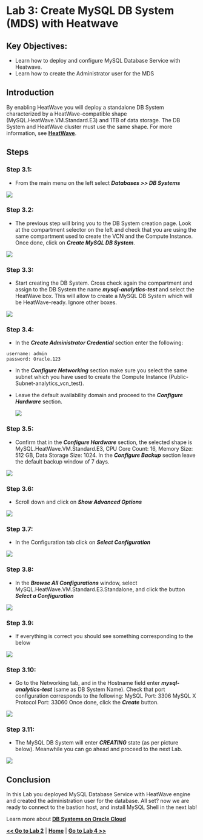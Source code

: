 # Lab 3: Create MySQL DB System (MDS) with Heatwave 

## Key Objectives:
- Learn how to deploy and configure MySQL Database Service with Heatwave.
- Learn how to create the Administrator user for the MDS

## Introduction

By enabling HeatWave you will deploy a standalone DB System characterized by a HeatWave-compatible shape (MySQL.HeatWave.VM.Standard.E3) and 1TB of data storage. The DB System and HeatWave cluster must use the same shape. For more information, see **[HeatWave](https://docs.oracle.com/en-us/iaas/mysql-database/doc/heatwave1.html#GUID-9401C69A-B379-48EB-B96C-56462C23E4FD)**. 


## Steps

### **Step 3.1:**
- From the main menu on the left select _**Databases >> DB Systems**_
  
![](./images/HW17_mds.png)

### **Step 3.2:**
- The previous step will bring you to the DB System creation page. 
Look at the compartment selector on the left and check that you are using the same compartment used to create the VCN and the Compute Instance. Once done, click on _**Create MySQL DB System**_.

![](./images/HW18_mds.png)

### **Step 3.3:**
- Start creating the DB System. Cross check again the compartment and assign to the DB System the name _**mysql-analytics-test**_ and select the HeatWave box. This will allow to create a MySQL DB System which will be HeatWave-ready. Ignore other boxes.
  
![](./images/HW19_mds.png)

### **Step 3.4:**
- In the _**Create Administrator Credential**_ section enter the following:
```
username: admin
password: Oracle.123
```
- In the _**Configure Networking**_ section make sure you select the same subnet which you have used to create the Compute Instance (Public-Subnet-analytics_vcn_test).

- Leave the default availability domain and proceed to the _**Configure Hardware**_ section.
 
  ![](./images/HW20_mds.png)

### **Step 3.5:**
- Confirm that in the _**Configure Hardware**_ section, the selected shape is MySQL.HeatWave.VM.Standard.E3, CPU Core Count: 16, Memory Size: 512 GB, Data Storage Size: 1024.
In the _**Configure Backup**_ section leave the default backup window of 7 days.

![](./images/HW22_mds.png)

### **Step 3.6:**
- Scroll down and click on _**Show Advanced Options**_ 
  
![](./images/HW23_mds.png)

### **Step 3.7:**
- In the Configuration tab click on _**Select Configuration**_ 

![](./images/HW24_mds.png)

### **Step 3.8:**
- In the _**Browse All Configurations**_ window, select MySQL.HeatWave.VM.Standard.E3.Standalone, and click the button _**Select a Configuration**_ 

![](./images/HW25_mds.png)

### **Step 3.9:**
- If everything is correct you should see something corresponding to the below

![](./images/HW26_mds.png)

### **Step 3.10:**
- Go to the Networking tab, and in the Hostname field enter _**mysql-analytics-test**_ (same as DB System Name). 
Check that port configuration corresponds to the following:
MySQL Port: 3306
MySQL X Protocol Port: 33060
Once done, click the _**Create**_ button.

![](./images/HW27_mds.png)

### **Step 3.11:**
- The MySQL DB System will enter _**CREATING**_ state (as per picture below). Meanwhile you can go ahead and proceed to the next Lab.
  
![](./images/HW28_mds.png)

## Conclusion

In this Lab you deployed MySQL Database Service with HeatWave engine and created the administration user for the database. All set? now we are ready to connect to the bastion host, and install MySQL Shell in the next lab!
 
Learn more about **[DB Systems on Oracle Cloud](https://docs.oracle.com/en-us/iaas/Content/Database/Concepts/overview.htm)**

**[<< Go to Lab 2](/Lab2/README.md)** | **[Home](../README.md)** | **[Go to Lab 4 >>](/Lab4/README.md)**